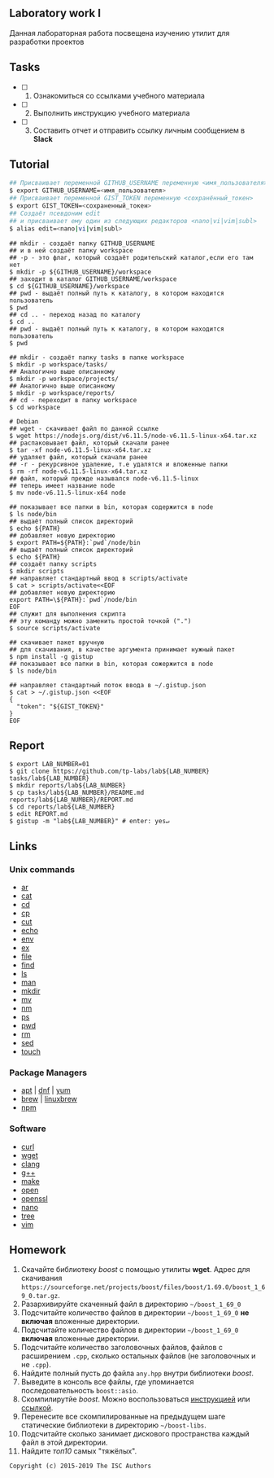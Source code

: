 ## Laboratory work I

Данная лабораторная работа посвещена изучению утилит для разработки проектов

## Tasks

- [ ] 1. Ознакомиться со ссылками учебного материала
- [ ] 2. Выполнить инструкцию учебного материала
- [ ] 3. Составить отчет и отправить ссылку личным сообщением в **Slack**

## Tutorial

```bash
## Присваивает переменной GITHUB_USERNAME переменную <имя_пользователя> 
$ export GITHUB_USERNAME=<имя_пользователя>
## Присваивает переменной GIST_TOKEN переменную <сохранённый_токен>
$ export GIST_TOKEN=<сохраненный_токен>
## Создаёт псевдоним edit
## и присваивает ему один из следующих редакторов <nano|vi|vim|subl>
$ alias edit=<nano|vi|vim|subl>
```

```ShellSession
## mkdir - создаёт папку GITHUB_USERNAME
## и в ней создаёт папку workspace
## -p - это флаг, который создаёт родительский каталог,если его там нет
$ mkdir -p ${GITHUB_USERNAME}/workspace
## заходит в каталог GITHUB_USERNAME/workspace
$ cd ${GITHUB_USERNAME}/workspace
## pwd - выдаёт полный путь к каталогу, в котором находится пользователь
$ pwd
## cd .. - переход назад по каталогу
$ cd ..
## pwd - выдаёт полный путь к каталогу, в котором находится пользователь
$ pwd
```

```ShellSession
## mkdir - создаёт папку tasks в папке workspace 
$ mkdir -p workspace/tasks/
## Аналогично выше описанному
$ mkdir -p workspace/projects/
## Аналогично выше описанному
$ mkdir -p workspace/reports/
## cd - переходит в папку workspace
$ cd workspace
```

```ShellSession
# Debian
## wget - скачивает файл по данной ссылке
$ wget https://nodejs.org/dist/v6.11.5/node-v6.11.5-linux-x64.tar.xz
## распаковывает файл, который скачали ранее
$ tar -xf node-v6.11.5-linux-x64.tar.xz
## удаляет файл, который скачали ранее
## -r - рекурсивное удаление, т.е удалятся и вложенные папки
$ rm -rf node-v6.11.5-linux-x64.tar.xz
## файл, который прежде назывался node-v6.11.5-linux
## теперь имеет название node
$ mv node-v6.11.5-linux-x64 node
```

```ShellSession
## показывает все папки в bin, которая содержится в node
$ ls node/bin
## выдаёт полный список директорий
$ echo ${PATH}
## добавляет новую директорию
$ export PATH=${PATH}:`pwd`/node/bin
## выдаёт полный список директорий 
$ echo ${PATH}
## создаёт папку scripts
$ mkdir scripts
## направляет стандартный ввод в scripts/activate
$ cat > scripts/activate<<EOF
## добавляет новую директорию
export PATH=\${PATH}:`pwd`/node/bin
EOF
## служит для выполнения скрипта
## эту команду можно заменить простой точкой (".")
$ source scripts/activate
```

```ShellSession
## скачивает пакет вручную
## для скачивания, в качестве аргумента принимает нужный пакет
$ npm install -g gistup
## показывает все папки в bin, которая сожержится в node
$ ls node/bin
```

```ShellSession
## направляет стандартный поток ввода в ~/.gistup.json
$ cat > ~/.gistup.json <<EOF
{
  "token": "${GIST_TOKEN}"
}
EOF
```

## Report

```ShellSession
$ export LAB_NUMBER=01
$ git clone https://github.com/tp-labs/lab${LAB_NUMBER} tasks/lab${LAB_NUMBER}
$ mkdir reports/lab${LAB_NUMBER}
$ cp tasks/lab${LAB_NUMBER}/README.md reports/lab${LAB_NUMBER}/REPORT.md
$ cd reports/lab${LAB_NUMBER}
$ edit REPORT.md
$ gistup -m "lab${LAB_NUMBER}" # enter: yes↵
```

## Links

### Unix commands

- [ar](https://en.wikipedia.org/wiki/Ar_(Unix))
- [cat](https://en.wikipedia.org/wiki/Cat_(Unix))
- [cd](https://en.wikipedia.org/wiki/Cd_(command))
- [cp](https://en.wikipedia.org/wiki/Cp_(Unix))
- [cut](https://en.wikipedia.org/wiki/Cut_(Unix))
- [echo](https://en.wikipedia.org/wiki/Echo_(command))
- [env](https://en.wikipedia.org/wiki/Env_(shell))
- [ex](https://en.wikipedia.org/wiki/Ex_(editor))
- [file](https://en.wikipedia.org/wiki/File_(command))
- [find](https://en.wikipedia.org/wiki/Find)
- [ls](https://en.wikipedia.org/wiki/Ls)
- [man](https://en.wikipedia.org/wiki/Man_page)
- [mkdir](https://en.wikipedia.org/wiki/Mkdir)
- [mv](https://en.wikipedia.org/wiki/Mv)
- [nm](https://en.wikipedia.org/wiki/Nm_(Unix))
- [ps](https://en.wikipedia.org/wiki/Ps_(Unix))
- [pwd](https://en.wikipedia.org/wiki/Pwd)
- [rm](https://en.wikipedia.org/wiki/Rm_(Unix))
- [sed](https://en.wikipedia.org/wiki/Sed)
- [touch](https://en.wikipedia.org/wiki/Touch_(Unix))

### Package Managers

- [apt](http://help.ubuntu.ru/wiki/apt) | [dnf](https://en.wikipedia.org/wiki/DNF_(software)) | [yum](https://fedoraproject.org/wiki/Yum/ru)
- [brew](https://brew.sh) | [linuxbrew](http://linuxbrew.sh)
- [npm](https://docs.npmjs.com)

### Software

- [curl](https://www.gitbook.com/book/bagder/everything-curl/details)
- [wget](https://www.gnu.org/software/wget/manual/wget.pdf)
- [clang](https://clang.llvm.org)
- [g++](https://gcc.gnu.org/onlinedocs/gcc-4.0.2/gcc/G_002b_002b-and-GCC.html)
- [make](https://en.wikipedia.org/wiki/Make_(software))
- [open](https://developer.apple.com/legacy/library/documentation/Darwin/Reference/ManPages/man1/open.1.html)
- [openssl](https://www.openssl.org)
- [nano](https://www.nano-editor.org)
- [tree](https://linux.die.net/man/1/tree)
- [vim](http://www.vim.org)

## Homework

1. Скачайте библиотеку *boost* с помощью утилиты **wget**. Адрес для скачивания `https://sourceforge.net/projects/boost/files/boost/1.69.0/boost_1_69_0.tar.gz`.
2. Разархивируйте скаченный файл в директорию `~/boost_1_69_0`
3. Подсчитайте количество файлов в директории `~/boost_1_69_0` **не включая** вложенные директории.
4. Подсчитайте количество файлов в директории `~/boost_1_69_0` **включая** вложенные директории.
5. Подсчитайте количество заголовочных файлов, файлов с расширением `.cpp`, сколько остальных файлов (не заголовочных и не `.cpp`).
6. Найдите полный пусть до файла `any.hpp` внутри библиотеки *boost*.
7. Выведите в консоль все файлы, где упоминается последовательность `boost::asio`.
8. Скомпилирутйе *boost*. Можно воспользоваться [инструкцией](https://www.boost.org/doc/libs/1_61_0/more/getting_started/unix-variants.html#or-build-custom-binaries) или [ссылкой](https://codeyarns.com/2017/01/24/how-to-build-boost-on-linux/).
9. Перенесите все скомпилированные на предыдущем шаге статические библиотеки в директорию `~/boost-libs`.
10. Подсчитайте сколько занимает дискового пространства каждый файл в этой директории.
11. Найдите *топ10* самых "тяжёлых".

```
Copyright (c) 2015-2019 The ISC Authors
```
